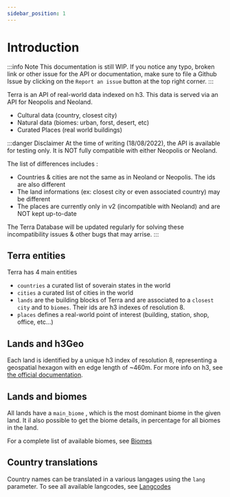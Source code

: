 ```yaml
---
sidebar_position: 1
---
```


# Introduction

:::info Note
This documentation is still WIP. If you notice any typo, broken link or other issue for the API or documentation, make sure to file a Github Issue by clicking on the `Report an issue` button at the top right corner.
:::

Terra is an API of real-world data indexed on h3. This data is served via an API for Neopolis and Neoland.

* Cultural data (country, closest city)
* Natural data (biomes: urban, forst, desert, etc)
* Curated Places (real world buildings)

:::danger Disclaimer
At the time of writing (18/08/2022), the API is available for testing only. It is NOT fully compatible with either Neopolis or Neoland.

The list of differences includes :
* Countries & cities are not the same as in Neoland or Neopolis. The ids are also different
* The land informations (ex: closest city or even associated country) may be different
* The places are currently only in v2 (incompatible with Neoland) and are NOT kept up-to-date

The Terra Database will be updated regularly for solving these incompatibility issues & other bugs that may arrise.
:::

## Terra entities

Terra has 4 main entities
* `countries` a curated list of soverain states in the world
* `cities` a curated list of cities in the world
* `lands` are the building blocks of Terra and are associated to a `closest city` and to `biomes`. Their ids are h3 indexes of resolution 8.
* `places` defines a real-world point of interest (building, station, shop, office, etc...)

## Lands and h3Geo

Each land is identified by a unique h3 index of resolution 8, representing a geospatial hexagon with en edge length of ~460m. For more info on h3, see [the official documentation](https://h3geo.org/).

## Lands and biomes

All lands have a `main_biome` , which is the most dominant biome in the given land. It il also possible to get the biome details, in percentage for all biomes in the land.

For a complete list of available biomes, see [Biomes](./biomes)

## Country translations

Country names can be translated in a various langages using the `lang` parameter. To see all available langcodes, see [Langcodes](./langcodes)
